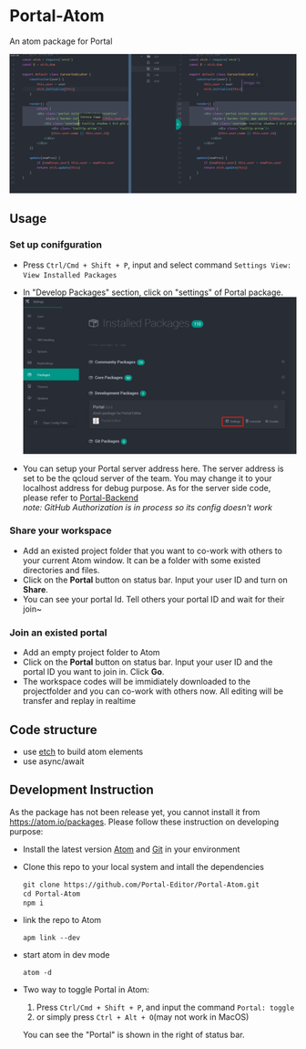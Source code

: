 # Portal-Atom
An atom package for Portal

![](doc/demo.gif)

## Usage
### Set up conifguration

- Press `Ctrl/Cmd + Shift + P`, input and select command `Settings View: View Installed Packages`
- In "Develop Packages" section, click on "settings" of Portal package.
      ![](doc/screenshots/setting.png)

- You can setup your Portal server address here. The server address is set to be the qcloud server of the team. You may change it to your localhost address for debug purpose. As for the server side code, please refer to [Portal-Backend](https://github.com/cscw-and-se/co-atom-backend)  
  _note: GitHub Authorization is in process so its config doesn't work_

### Share your workspace
- Add an existed project folder that you want to co-work with others to your current Atom window. It can be a folder with some existed directories and files.
- Click on the **Portal** button on status bar. Input your user ID and turn on **Share**.
- You can see your portal Id. Tell others your portal ID and wait for their join~

### Join an existed portal
- Add an empty project folder to Atom
- Click on the **Portal** button on status bar. Input your user ID and the portal ID you want to join in. Click **Go**.
- The workspace codes will be immidiately downloaded to the projectfolder and you can co-work with others now. All editing will be transfer and replay in realtime


## Code structure
- use [etch](https://github.com/atom/etch) to build atom elements
- use async/await

## Development Instruction
As the package has not been release yet, you cannot install it from https://atom.io/packages. Please follow these instruction on developing purpose:

- Install the latest version [Atom](https://atom.io/) and [Git](https://git-scm.com/) in your environment
- Clone this repo to your local system and intall the dependencies  

      git clone https://github.com/Portal-Editor/Portal-Atom.git
      cd Portal-Atom
      npm i
- link the repo to Atom

      apm link --dev
- start atom in dev mode

      atom -d
- Two way to toggle Portal in Atom:   
  1. Press `Ctrl/Cmd + Shift + P`, and input the command `Portal: toggle`
  2. or simply press `Ctrl + Alt + O`(may not work in MacOS)
  
  You can see the "Portal" is shown in the right of status bar.
